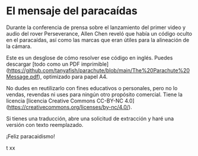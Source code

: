 # El mensaje del paracaídas

Durante la conferencia de prensa sobre el lanzamiento del primer video y audio del rover Perseverance, Allen Chen reveló que había un código oculto en el paracaídas, así como las marcas que eran útiles para la alineación de la cámara.

Este es un desglose de cómo resolver ese código en inglés. Puedes descargar [todo como un PDF imprimible] (https://github.com/tanyafish/parachute/blob/main/The%20Parachute%20Message.pdf), optimizado para papel A4.

No dudes en reutilizarlo con fines educativos o personales, pero no lo vendas, revendas ni uses para ningún otro propósito comercial. Tiene la licencia [licencia Creative Commons CC-BY-NC 4.0] (https://creativecommons.org/licenses/by-nc/4.0/).

Si tienes una traducción, abre una solicitud de extracción y haré una versión con texto reemplazado.

¡Feliz paracaidismo!

t xx
